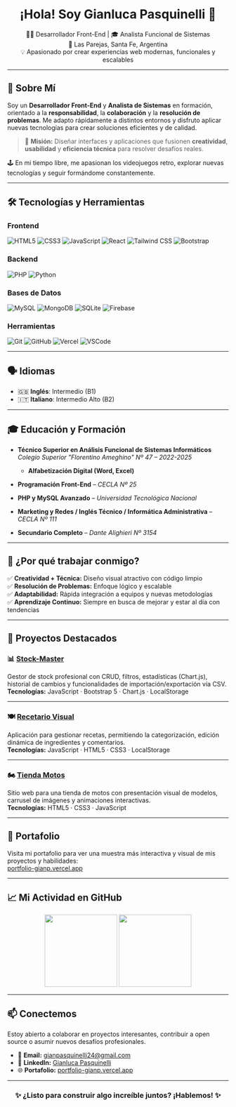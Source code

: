 <h1 align="center">¡Hola! Soy Gianluca Pasquinelli 👋</h1>

<p align="center">
  🧑‍💻 Desarrollador Front-End | 🎓 Analista Funcional de Sistemas <br>
  📍 Las Parejas, Santa Fe, Argentina <br>
  💡 Apasionado por crear experiencias web modernas, funcionales y escalables
</p>

---

## 🚀 Sobre Mí

Soy un **Desarrollador Front-End** y **Analista de Sistemas** en formación, orientado a la **responsabilidad**, la **colaboración** y la **resolución de problemas**. Me adapto rápidamente a distintos entornos y disfruto aplicar nuevas tecnologías para crear soluciones eficientes y de calidad.

> 🎯 **Misión:** Diseñar interfaces y aplicaciones que fusionen **creatividad**, **usabilidad** y **eficiencia técnica** para resolver desafíos reales.

🕹️ En mi tiempo libre, me apasionan los videojuegos retro, explorar nuevas tecnologías y seguir formándome constantemente.

---

## 🛠️ Tecnologías y Herramientas

### Frontend  
![HTML5](https://img.shields.io/badge/HTML5-E34F26?style=for-the-badge&logo=html5&logoColor=white)
![CSS3](https://img.shields.io/badge/CSS3-1572B6?style=for-the-badge&logo=css3&logoColor=white)
![JavaScript](https://img.shields.io/badge/JavaScript-F7DF1E?style=for-the-badge&logo=javascript&logoColor=black)
![React](https://img.shields.io/badge/React-20232A?style=for-the-badge&logo=react&logoColor=61DAFB)
![Tailwind CSS](https://img.shields.io/badge/Tailwind_CSS-38B2AC?style=for-the-badge&logo=tailwind-css&logoColor=white)
![Bootstrap](https://img.shields.io/badge/Bootstrap-7952B3?style=for-the-badge&logo=bootstrap&logoColor=white)

### Backend  
![PHP](https://img.shields.io/badge/PHP-777BB4?style=for-the-badge&logo=php&logoColor=white)
![Python](https://img.shields.io/badge/Python-3776AB?style=for-the-badge&logo=python&logoColor=white)

### Bases de Datos  
![MySQL](https://img.shields.io/badge/MySQL-4479A1?style=for-the-badge&logo=mysql&logoColor=white)
![MongoDB](https://img.shields.io/badge/MongoDB-4EA94B?style=for-the-badge&logo=mongodb&logoColor=white)
![SQLite](https://img.shields.io/badge/SQLite-003B57?style=for-the-badge&logo=sqlite&logoColor=white)
![Firebase](https://img.shields.io/badge/Firebase-FFCA28?style=for-the-badge&logo=firebase&logoColor=black)

### Herramientas  
![Git](https://img.shields.io/badge/Git-F05032?style=for-the-badge&logo=git&logoColor=white)
![GitHub](https://img.shields.io/badge/GitHub-181717?style=for-the-badge&logo=github&logoColor=white)
![Vercel](https://img.shields.io/badge/Vercel-000000?style=for-the-badge&logo=vercel&logoColor=white)
![VSCode](https://img.shields.io/badge/VS%20Code-007ACC?style=for-the-badge&logo=visual-studio-code&logoColor=white)
                                      

---

## 🗣️ Idiomas

- 🇬🇧 **Inglés**: Intermedio (B1)  
- 🇮🇹 **Italiano**: Intermedio Alto (B2)

---

## 🎓 Educación y Formación

- **Técnico Superior en Análisis Funcional de Sistemas Informáticos**  
  *Colegio Superior "Florentino Ameghino" Nº 47 – 2022-2025*
  - **Alfabetización Digital (Word, Excel)**  


- **Programación Front-End** – *CECLA Nº 25*
- **PHP y MySQL Avanzado** – *Universidad Tecnológica Nacional*
- **Marketing y Redes / Inglés Técnico / Informática Administrativa** – *CECLA Nº 111*
- **Secundario Completo** – *Dante Alighieri Nº 3154*

---

## 🌟 ¿Por qué trabajar conmigo?

✅ **Creatividad + Técnica:** Diseño visual atractivo con código limpio  
✅ **Resolución de Problemas:** Enfoque lógico y escalable  
✅ **Adaptabilidad:** Rápida integración a equipos y nuevas metodologías  
✅ **Aprendizaje Continuo:** Siempre en busca de mejorar y estar al día con tendencias

---

## 📌 Proyectos Destacados

### 📊 [Stock-Master](https://github.com/Gianp2/StockMaster)
Gestor de stock profesional con CRUD, filtros, estadísticas (Chart.js), historial de cambios y funcionalidades de importación/exportación vía CSV.  
**Tecnologías:** JavaScript · Bootstrap 5 · Chart.js · LocalStorage

---

### 🍽️ [Recetario Visual](https://github.com/Gianp2/Recetario-Visual)
Aplicación para gestionar recetas, permitiendo la categorización, edición dinámica de ingredientes y comentarios.  
**Tecnologías:** JavaScript · HTML5 · CSS3 · LocalStorage

---

### 🏍️ [Tienda Motos](https://github.com/Gianp2/Tienda-Motos)
Sitio web para una tienda de motos con presentación visual de modelos, carrusel de imágenes y animaciones interactivas.  
**Tecnologías:** HTML5 · CSS3 · JavaScript

---

## 🔗 Portafolio

Visita mi portafolio para ver una muestra más interactiva y visual de mis proyectos y habilidades:  
[portfolio-gianp.vercel.app](https://portfolio-gianp.vercel.app/)

---

## 📈 Mi Actividad en GitHub

<p align="center">
  <img src="https://github-readme-stats.vercel.app/api?username=Gianp2&show_icons=true&theme=radical&hide_title=true" height="165" />
  <img src="https://github-readme-stats.vercel.app/api/top-langs/?username=Gianp2&layout=compact&theme=radical" height="165" />
</p>

---

## 📫 Conectemos

Estoy abierto a colaborar en proyectos interesantes, contribuir a open source o asumir nuevos desafíos profesionales.

- 📧 **Email:** gianpasquinelli24@gmail.com  
- 💼 **LinkedIn:** [Gianluca Pasquinelli](https://www.linkedin.com/in/gianpasquinelli)  
- 🌐 **Portafolio:** [portfolio-gianp.vercel.app](https://portfolio-gianp.vercel.app/)

---

<h3 align="center">✨ ¿Listo para construir algo increíble juntos? ¡Hablemos! ✨</h3>
